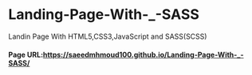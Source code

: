 # Landing-Page-With-_-SASS
Landin Page With HTML5,CSS3,JavaScript and SASS(SCSS)

#### Page URL:https://saeedmhmoud100.github.io/Landing-Page-With-_-SASS/
